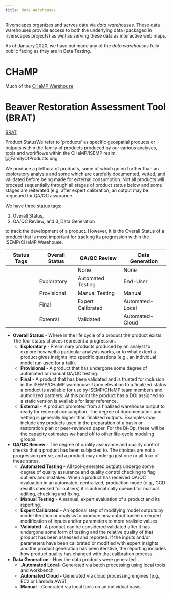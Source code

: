 ```yaml
---
title: Data Warehouses
---
```


Riverscapes organizes and serves data via *data warehouses*. These data warehouses provide access to both the underlying data (packaged in riverscapes projects) as well as serving these data as interactive web maps.

As of January 2020, we have not made any of the *data warehouses* fully public facing as they are in Beta Testing. 

# CHaMP

Much of the 
[CHaMP Warehouse](https://northarrowresearchlabs.github.io/riverscapes/#/CHaMP)

# Beaver Restoration Assessment Tool (BRAT)

[BRAT](https://northarrowresearchlabs.github.io/riverscapes/#/BRAT_OREGON)





Product StatusWe refer to ‘products’ as specific geospatial products or outputs within the family of products produced by our various analyses, tools and workflows within the CHaMP/ISEMP realm.
![FamilyOfProducts.png](https://lh5.googleusercontent.com/MrlolkkwfO0OC1pZNKDKkCcoebKTYbGKbVpO5H2vpd7ItVFi-6lVvmUNY9o4TMK1UxQizAGkZwaoBuLntsZvO8mfE4gsh9ohNmfxxhZBG0owahyAr_Tv_eUdt31REXy-MPKEeSMR)

We produce a plethora of products, some of which go no further than an exploratory analysis and some which are carefully documented, vetted, and validated before being made for external consumption. Not all products will proceed sequentially through all stages of product status below and some stages are reiterated (e.g. after expert calibration, an output may be requeued for QA/QC assurance. 


We have three status tags: 
1) Overall Status, 
2)  QA/QC Review, and 
3_Data Generation 

to track the development of a product. However, it is the Overall Status of a product that is most important for tracking its progression within the ISEMP/CHaMP Warehouse.

| Status Tags | Overall Status | QA/QC Review | Data Generation |
|-------------|----------------|-------------------|-----------------|
|  |  | None | None |
|  | Exploratory | Automated Testing | End-User |
|  | Provisional | Manual Testing | Manual |
|  | Final | Expert Calibrated | Automated-Local |
|  | Extenral | Validated | Automated-Cloud |

- **Overall Status** - Where in the life cycle of a product the product exists. The four status choices represent a progression.
  - **Exploratory** - Preliminary products produced by an analyst to explore how well a particular analysis works, or to what extent a product gives insights into specific questions (e.g., an individual model run used for a talk). 
  - **Provisional** - A product that has undergone some degree of automated or manual QA/QC testing. 
  - **Final** - A product that has been validated and is trusted for inclusion in the ISEMP/CHaMP warehouse. Upon elevation to a finalized status a product is available for use by ISEMP/CHaMP team members and authorized partners. At this point the product has a DOI assigned so a static version is available for later reference.
  - **External** - A product promoted from a finalized warehouse output to ready for external consumption. The degree of documentation and vetting is generally higher than finalized outputs. Examples may include any products used in the preparation of a basin or restoration plan or peer-reviewed paper. For the Bi-Op, these will be the capacity estimates we hand off to other life-cycle modeling groups. 
- **QA/QC Review** - The degree of quality assurance and quality control checks that a product has been subjected to. The choices are not a progression per se, and a product may undergo just one or all four of these states. 
  - **Automated Testing -** All tool-generated outputs undergo some degree of quality assurance and quality control checking to flag outliers and mistakes. When a product has received QA/QC evaluation in an automated, centralized, production mode (e.g., GCD results checked for outliers) it is automatically queued for manual editing, checking and fixing.
  - **Manual Testing** - A manual, expert evaluation of a product and its reporting. 
  - **Expert Calibrated** - An optional step of modifying model outputs by model iteration or analysis to produce new output based on expert modification of inputs and/or parameters to more realistic values. 
  - **Validated**- A product can be considered validated after it has undergone some form of testing and the relative quality of that product has been assessed and reported. If the inputs and/or parameters have been calibrated or modified with expert insights and the product generation has been iterative, the reporting includes how product quality has changed with that calibration process. 
- **Data Generation** - How the data products were generated
  - .**Automated Local**- Generated via batch processing using local tools and workbench.
  - **Automated Cloud -** Generated via cloud processing engines (e.g., EC2 or Lambda AWS)
  -  **Manual** - Generated via local tools on an individual basis.